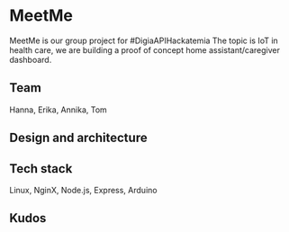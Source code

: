 # MeetMe
MeetMe is our group project for #DigiaAPIHackatemia
The topic is IoT in health care, we are building a proof of concept home assistant/caregiver dashboard.

## Team
Hanna, Erika, Annika, Tom

## Design and architecture

## Tech stack
Linux, NginX, Node.js, Express, Arduino

## Kudos
